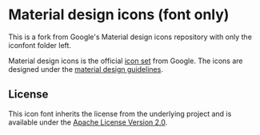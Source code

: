 # Material design icons (font only)

This is a fork from Google's Material design icons repository with only the iconfont folder left.

Material design icons is the official [icon set](https://www.google.com/design/spec/style/icons.html#icons-system-icons) from Google.  The icons are designed under the [material design guidelines](https://material.io/guidelines/).

## License

This icon font inherits the license from the underlying project and is available under the [Apache License Version 2.0](https://www.apache.org/licenses/LICENSE-2.0.txt).
